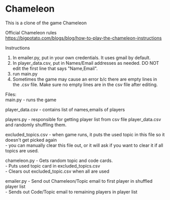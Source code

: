# Chameleon
This is a clone of the game Chameleon

Official Chameleon rules   
https://bigpotato.com/blogs/blog/how-to-play-the-chameleon-instructions

Instructions

1) In emailer.py, put in your own credentials. It uses gmail by default. 
2) In player_data.csv, put in Names/Email addresses as needed. DO NOT edit the first line that says "Name,Email".
3) run main.py
4) Sometimes the game may cause an error b/c there are empty lines in the .csv file. Make sure no empty lines are in the csv file after editing. 

Files:   
main.py - runs the game   

player_data.csv - contains list of names,emails of players   

players.py - responsible for getting player list from csv file player_data.csv and randomly shuffling them.   

excluded_topics.csv - when game runs, it puts the used topic in this file so it doesn't get picked again  
                    - you can manually clear this file out, or it will ask if you want to clear it if all topics are used.   

chameleon.py - Gets random topic and code cards.   
            - Puts used topic card in excluded_topics.csv   
            - Clears out excluded_topic.csv when all are used   

emailer.py - Send out Chameleon/Topic email to first player in shuffled player list   
            - Sends out Code/Topic email to remaining players in player list   
